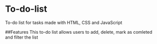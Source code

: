 # To-do-list
To-do list for tasks made with HTML, CSS and JavaScript

##Features
This to-do list allows users to add, delete, mark as comleted and filter the list
